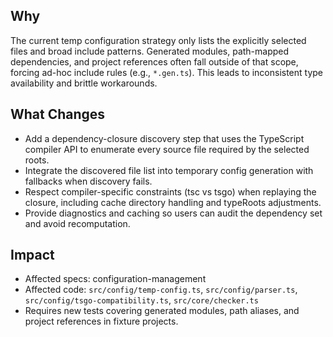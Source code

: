 ## Why

The current temp configuration strategy only lists the explicitly selected files and broad include patterns. Generated modules, path-mapped dependencies, and project references often fall outside of that scope, forcing ad-hoc include rules (e.g., `*.gen.ts`). This leads to inconsistent type availability and brittle workarounds.

## What Changes

- Add a dependency-closure discovery step that uses the TypeScript compiler API to enumerate every source file required by the selected roots.
- Integrate the discovered file list into temporary config generation with fallbacks when discovery fails.
- Respect compiler-specific constraints (tsc vs tsgo) when replaying the closure, including cache directory handling and typeRoots adjustments.
- Provide diagnostics and caching so users can audit the dependency set and avoid recomputation.

## Impact

- Affected specs: configuration-management
- Affected code: `src/config/temp-config.ts`, `src/config/parser.ts`, `src/config/tsgo-compatibility.ts`, `src/core/checker.ts`
- Requires new tests covering generated modules, path aliases, and project references in fixture projects.

